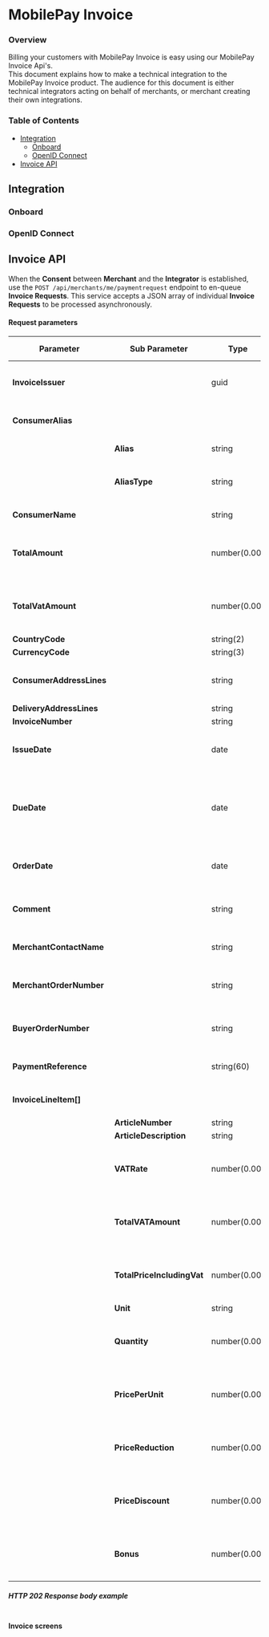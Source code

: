# MobilePay Invoice

### Overview

Billing your customers with MobilePay Invoice is easy using our MobilePay Invoice Api's. </br>
This document explains how to make a technical integration to the MobilePay Invoice product. The audience for this document is either technical integrators acting on behalf of merchants, or merchant creating their own integrations.

### Table of Contents
* [Integration](#integration)     
    * [Onboard](#onboard)     
    * [OpenID Connect](#openidconnect)    
* [Invoice API](#invoiceapi)   

<a name="integration"/>  

## Integration     

<a name="onboard"/>  

### Onboard     

<a name="openidconnect"/>  

### OpenID Connect      

<a name="invoiceapi"/>      

## Invoice API

When the **Consent** between **Merchant** and the **Integrator** is established, use the `POST /api/merchants/me/paymentrequest` endpoint to en-queue **Invoice Requests**. This service accepts a JSON array of individual **Invoice Requests** to be processed asynchronously.

#### Request parameters

|Parameter             |Sub Parameter |Type        |Required  |Description                                       |Valid values|
|----------------------|--------------|------------|----------|--------------------------------------------------|------------|
|**InvoiceIssuer**  |              |guid        | required |*The ID of the invoicing department/branch of the merchant*||
|**ConsumerAlias**     |              |            | required |*Mobile alias of the MobilePay user to be invoiced*||
|    | **Alias**  |string      | required |*Alias value of the MobilePay user*||
|    | **AliasType**  |string      | required |*Alias type of the MobilePay user, allowed values are: Phone number*|Phone|
|**ConsumerName**      |              |string      | required |*Full name of the MobilePay user*||
|**TotalAmount**       |              |number(0.00)| required |*The requested amount to be paid.*|>= 0.00, decimals separated with a dot.|
|**TotalVatAmount**    |              |number(0.00)| required |*VAT amount*|>= 0.00, decimals separated with a dot.|
|**CountryCode**       |              |string(2)   | required |*Country code*| eg. DK |
|**CurrencyCode**      |              |string(3)   | required |*Currency code*| eg. DKK |
|**ConsumerAddressLines**|            |string      | required |*Address of consumer receiving the invoice*||
|**DeliveryAddressLines**|            |string      | required |*Delivery address*||
|**InvoiceNumber**     |              |string      | required |*Invoice Number*||
|**IssueDate**         |              |date        | required |*Issue date of invoice*|ISO date format: yyyy-MM-dd|
|**DueDate**           |              |date        | required |*Payment due date. Must be between today and +400 days ahead, otherwise the Request will be declined.*|ISO date format: yyyy-MM-dd|
|**OrderDate**         |              |date        | required |*Order date of invoice*|ISO date format: yyyy-MM-dd|
|**Comment**           |              |string      |          |*Free text of additional information to the consumer*||
|**MerchantContactName**|             |string      |          |*Contact name for the individual who issued the invoice*||
|**MerchantOrderNumber**|             |string      |          |*The ordernumber for the invoice used internally by the merchant*||
|**BuyerOrderNumber**|              |string      |          |*The ordernumber for the invoice used externally by the merchant*||
|**PaymentReference**  |              |string(60)  | required |*Reference used on the payment to do reconsilitaion*||
|**InvoiceLineItem[]** |              |            | required |*At least one invoice line is required*||
|    |**ArticleNumber**               |string      | required |*Article Number*||
|    |**ArticleDescription**          |string      | required |*Article Descrition*||
|    |**VATRate**                     |number(0.00)| required |*VAT Rate of article*|>= 0.00, decimals separated with a dot.|
|    |**TotalVATAmount**              |number(0.00)| required |*Total VAT amount of article*|>= 0.00, decimals separated with a dot.|
|    |**TotalPriceIncludingVat**      |number(0.00)| required |*Total price of article including VAT*|>= 0.00, decimals separated with a dot.|
|    |**Unit**                        |string      | required |*Unit*||
|    |**Quantity**                    |number(0.00)| required |*Quantity of article*|>= 0.00, decimals separated with a dot.|
|    |**PricePerUnit**                |number(0.00)|          |*Price per unit*|>= 0.00, decimals separated with a dot.|
|    |**PriceReduction**              |number(0.00)|          |*Price reduction*|>= 0.00, decimals separated with a dot.|
|    |**PriceDiscount**               |number(0.00)|          |*Price discount*|>= 0.00, decimals separated with a dot.|
|    |**Bonus**                       |number(0.00)|          |*Quantity of article*|>= 0.00, decimals separated with a dot.|


##### HTTP 202 Response body example
```
```

#### Invoice screens

    
